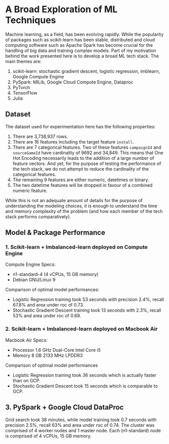 # A Broad Exploration of ML Techniques
Machine learning, as a field, has been evolving rapidly. While the popularity of packages such as scikit-learn has been stable, distributed and cloud computing software such as Apache Spark has become crucial for the handling of big data and training complex models. Part of my motivation behind the work presented here is to develop a broad ML tech stack. The main themes are:

1. scikit-learn: stochastic gradient descent, logistic regression, imblearn, Google Compute Engine
2. PySpark: MlLib, Google Cloud Compute Engine, Dataproc
3. PyTorch
4. TensorFlow
5. Julia 

## Dataset
The dataset used for experimentation here has the following properties:
1. There are 3,738,937 rows.
2. There are 16 features including the target feature `install`. 
3. There are 7 categorical features. Two of these features `campaignId` and
`sourceGameId` have cardinality of 9692 and 34,849. This means that One Hot
Encoding necessarily leads to the addition of a large number of feature
vectors. And yet, for the purpose of testing the performance of the tech
stack, we do not attempt to reduce the cardinality of the categorical
features.
4. The remaining 9 features are either numeric, datetimes or binary.
5. The two datetime features will be dropped in favour of a combined numeric
feature.

While this is not an adequate amount of details for the purpose of
understanding the modeling choices, it is enough to understand the time and
memory complexity of the problem (and how each member of the tech stack
performs comparatively).  
    

## Model & Package Performance
### 1. Scikit-learn + Imbalanced-learn deployed on Compute Engine
Compute Engine Specs:
- n1-standard-4 (4 vCPUs, 15 GB memory) 
- Debian GNU/Linux 9

Comparison of optimal model performances:
* Logistic Regression training took 53 seconds with precision 2.4%, recall 67.8%
and area under roc of 0.73.  
* Stochastic Gradient Descent training took 13 seconds with 2.3%, recall 53%
and area under roc of 0.69. 

### 2. Scikit-learn + Imbalanced-learn deployed on Macbook Air
Macbook Air Specs:
- Processor 1.6 GHz Dual-Core Intel Core i5
- Memory 8 GB 2133 MHz LPDDR3

Comparison of optimal model performances
* Logistic Regression training took 36 seconds which is actually faster than
 on GCP.
* Stochastic Gradient Descent took 15 seconds which is comparable to GCP.

## 3. PySpark + Google Cloud DataProc
Grid search took 38 minutes, while model training took 0.7 seconds with
precision 2.5%, recall 63% and area under roc of 0.74. The cluster was
comprised of 4 worker nodes and 1 master node. Each (n1-standard) node is
comprised of 4 vCPUs, 15 GB memory.

 
 

